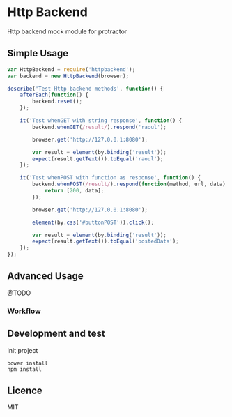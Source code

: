 # Http Backend

Http backend mock module for protractor

## Simple Usage

```javascript
var HttpBackend = require('httpbackend');
var backend = new HttpBackend(browser);

describe('Test Http backend methods', function() {
	afterEach(function() {
		backend.reset();
	});

	it('Test whenGET with string response', function() {
		backend.whenGET(/result/).respond('raoul');

		browser.get('http://127.0.0.1:8080');

		var result = element(by.binding('result'));
		expect(result.getText()).toEqual('raoul');
  	});

  	it('Test whenPOST with function as response', function() {
        backend.whenPOST(/result/).respond(function(method, url, data) {
            return [200, data];
        });

        browser.get('http://127.0.0.1:8080');

        element(by.css('#buttonPOST')).click();

        var result = element(by.binding('result'));
        expect(result.getText()).toEqual('postedData');
    });
});
```

## Advanced Usage

@TODO

### Workflow

## Development and test

Init project
```shell
bower install
npm install
````

## Licence

MIT